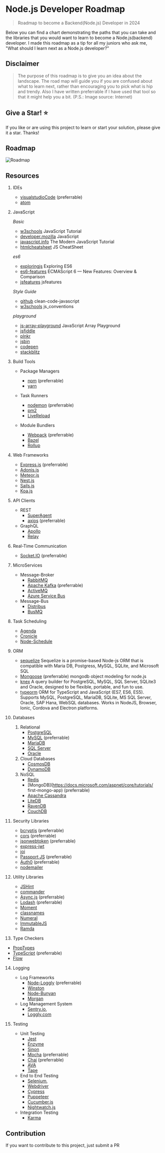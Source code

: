 # Node.js Developer Roadmap

> Roadmap to become a Backend(Node.js) Developer in 2024

Below you can find a chart demonstrating the paths that you can take and the libraries that you would want to learn to become a Node.js(backend) developer. I made this roadmap as a tip for all my juniors who ask me, "What should I learn next as a Node.js developer?"

## Disclaimer

> The purpose of this roadmap is to give you an idea about the landscape. The road map will guide you if you are confused about what to learn next, rather than encouraging you to pick what is hip and trendy. 
Also I have written preferrable if I have used that tool so that it might help you a bit. (P.S.: Image source: Internet)

## Give a Star! :star:

If you like or are using this project to learn or start your solution, please give it a star. Thanks!

## Roadmap

![Roadmap](./images/nodejs-developer-roadmap.png)

## Resources

1. IDEs

   - [visualstudioCode](https://code.visualstudio.com/Download) (preferrable)
   - [atom](https://atom-editor.cc/)

2. JavaScript

   _Basic_

   - [w3schools](https://www.w3schools.com/js/default.asp) JavaScript Tutorial
   - [developer.mozilla](https://developer.mozilla.org/en-US/docs/Web/JavaScript) JavaScript
   - [javascript.info](https://javascript.info/) The Modern JavaScript Tutorial
   - [htmlcheatsheet](https://htmlcheatsheet.com/js/) JS CheatSheet

   _es6_

   - [exploringjs](https://exploringjs.com/es6/index.html) Exploring ES6
   - [es6-features](http://es6-features.org/#Constants) ECMAScript 6 — New Features: Overview & Comparison
   - [jsfeatures](https://jsfeatures.in) jsfeatures
   <!-- - [babeljs](https://babeljs.io/docs/en/learn) Learn ES2015 -->
   <!-- - [github](https://github.com/lukehoban/es6features) ECMAScript 6
   - [github](https://github.com/sudheerj/ECMAScript-features) ECMAScript 6 -->

   _Style Guide_

   <!-- - [github](https://github.com/airbnb/javascript) Airbnb JavaScript Style Guide -->
   - [github](https://github.com/ryanmcdermott/clean-code-javascript) clean-code-javascript
   - [w3schools](https://www.w3schools.com/js/js_conventions.asp) js_conventions

   _playground_

   - [js-array-playground](https://js-array-playground.firebaseapp.com/) JavaScript Array Playground
   - [jsfiddle](https://jsfiddle.net/)
   - [plnkr](https://plnkr.co/)
   - [jsbin](https://jsbin.com/?html,output)
   - [codepen](https://codepen.io/pen/)
   - [stackblitz](https://stackblitz.com/)

3. Build Tools

   - Package Managers
     - [npm](https://www.npmjs.com/) (preferrable)
     - [yarn](https://yarnpkg.com/lang/en/)
     <!-- - [pnpm](https://pnpm.js.org/) -->
   - Task Runners

     - [nodemon](https://www.npmjs.com/package/nodemon) (preferrable)
     - [pm2](https://pm2.keymetrics.io/)
     <!-- - [gulp](https://gulpjs.com/)
     - [grunt](https://gruntjs.com/) -->
     - [LiveReload](https://gruntjs.com/)
     <!-- - [forever](https://gruntjs.com/) -->

   - Module Bundlers
     - [Webpack](https://webpack.js.org/) (preferrable)
     - [Bazel](https://bazel.build/)
     - [Rollup](https://rollupjs.org/guide/en)
     <!-- - [Browserify](http://browserify.org/)
     - [FuseBox](https://fuse-box.org/) -->

4. Web Frameworks

   - [Express.js](https://expressjs.com/) (preferrable)
   - [Adonis.js](https://adonisjs.com/)
   - [Meteor.js](https://www.meteor.com/)
   - [Nest.js](https://nestjs.com/)
   - [Sails.js](https://sailsjs.com/)
   - [Koa.js](https://koajs.com/)

5. API Clients

   - REST
     - [SuperAgent](https://visionmedia.github.io/superagent/)
     - [axios](https://github.com/axios/axios) (preferrable)
   - GraphQL
     - [Apollo](https://www.apollographql.com/docs/react/)
     - [Relay](https://facebook.github.io/relay/)

6. Real-Time Communication

   - [Socket.IO](https://socket.io/) (preferrable)

7. MicroServices

   - Message-Broker
     - [RabbitMQ](https://www.rabbitmq.com/tutorials/tutorial-one-javascript.html)
     - [Apache Kafka](https://www.npmjs.com/package/kafka-node) (preferrable)
     - [ActiveMQ](https://github.com/apache/activemq)
     - [Azure Service Bus](https://docs.microsoft.com/en-us/azure/service-bus-messaging/service-bus-messaging-overview)
   - Message-Bus
     - [Distribus](https://distribus.com/)
     - [BusMQ](https://github.com/capriza/node-busmq)

8. Task Scheduling

   - [Agenda](https://github.com/agenda/agenda)
   - [Cronicle](https://github.com/jhuckaby/Cronicle)
   - [Node-Schedule](https://www.npmjs.com/package/node-schedule)

9. ORM

   - [sequelize](https://sequelize.org/) Sequelize is a promise-based Node-js ORM that is compatible with Maria DB, Postgress, MySQL, SQLite, and Microsoft SQL
   - [Mongoose](https://mongoosejs.com/) (preferrable) mongodb object modeling for node.js
   - [knex](https://www.npmjs.com/package/knex) A query builder for PostgreSQL, MySQL, SQL Server, SQLite3 and Oracle, designed to be flexible, portable, and fun to use.
   - [typeorm](https://www.npmjs.com/package/typeorm) ORM for TypeScript and JavaScript (ES7, ES6, ES5). Supports MySQL, PostgreSQL, MariaDB, SQLite, MS SQL Server, Oracle, SAP Hana, WebSQL databases. Works in NodeJS, Browser, Ionic, Cordova and Electron platforms.

10. Databases

    1. Relational
       - [PostgreSQL](https://www.postgresql.org)
       - [MySQL](https://www.mysql.com) (preferrable)
       - [MariaDB](https://mariadb.org)
       - [SQL Server](https://www.microsoft.com/sql-server/sql-server-2019)
       - [Oracle](https://www.oracle.com/database/technologies/oracle-database-software-downloads.html)
    2. Cloud Databases
       - [CosmosDB](https://docs.microsoft.com/azure/cosmos-db)
       - [DynamoDB](https://aws.amazon.com/dynamodb)
    3. NoSQL
       - [Redis](https://redis.io)
       - [MongoDB](https://docs.microsoft.com/aspnet/core/tutorials/ first-mongo-app) (preferrable)
       - [Apache Cassandra](http://cassandra.apache.org)
       - [LiteDB](https://github.com/mbdavid/LiteDB)
       - [RavenDB](https://github.com/ravendb/ravendb)
       - [CouchDB](http://couchdb.apache.org)

11. Security Libraries

    - [bcryptjs](https://auth0.com/blog/complete-guide-to-nodejs-express-user-authentication/) (preferrable)
    - [cors](https://auth0.com/blog/complete-guide-to-nodejs-express-user-authentication/) (preferrable)
    - [jsonwebtoken](https://auth0.com/blog/complete-guide-to-nodejs-express-user-authentication/) (preferrable)
    - [express-jwt](https://auth0.com/blog/complete-guide-to-nodejs-express-user-authentication/)
    - [joi](https://auth0.com/blog/complete-guide-to-nodejs-express-user-authentication/)
    - [Passport JS](http://www.passportjs.org/) (preferrable)
    - [Auth0](https://auth0.com/blog/complete-guide-to-nodejs-express-user-authentication/) (preferrable)
    - [nodemailer](http://www.passportjs.org/)

12. Utility Libraries

    - [JSHint](https://github.com/jshint/jshint)
    - [commander](https://github.com/tj/commander.js/)
    - [Async.js](https://caolan.github.io/async/) (preferrable)
    - [Lodash](https://lodash.com/) (preferrable)
    - [Moment](https://momentjs.com/)
    - [classnames](https://github.com/JedWatson/classnames)
    - [Numeral](http://numeraljs.com/)
    - [ImmutableJS](https://facebook.github.io/immutable-js/)
    - [Ramda](https://ramdajs.com/)

13. Type Checkers

- [PropTypes](https://reactjs.org/docs/typechecking-with-proptypes.html)
- [TypeScript](https://www.typescriptlang.org/) (preferrable)
- [Flow](https://flow.org/en/)

14. Logging

    - Log Frameworks
      - [Node-Loggly](https://www.loggly.com/docs/node-js-logs-2/) (preferrable)
      - [Winston](https://github.com/winstonjs/winston)
      - [Node-Bunyan](https://github.com/trentm/node-bunyan)
      - [Morgan](https://github.com/expressjs/morgan)
    - Log Management System
      - [Sentry.io](http://sentry.io/),
      - [Loggly.com](https://loggly.com/)

15. Testing

    - Unit Testing
      - [Jest](https://facebook.github.io/jest/)
      - [Enzyme](http://airbnb.io/enzyme/)
      - [Sinon](http://sinonjs.org/)
      - [Mocha](https://mochajs.org/) (preferrable)
      - [Chai](http://www.chaijs.com/) (preferrable)
      - [AVA](https://github.com/avajs/ava)
      - [Tape](https://github.com/substack/tape)
    - End to End Testing
      - [Selenium](https://www.seleniumhq.org/),
      - [Webdriver](http://webdriver.io/)
      - [Cypress](https://cypress.io/)
      - [Puppeteer](https://pptr.dev/)
      - [Cucumber.js](https://github.com/cucumber/cucumber-js)
      - [Nightwatch.js](http://nightwatchjs.org/)
    - Integration Testing
      - [Karma](https://karma-runner.github.io/)

## Contribution

If you want to contribute to this project, just submit a PR
